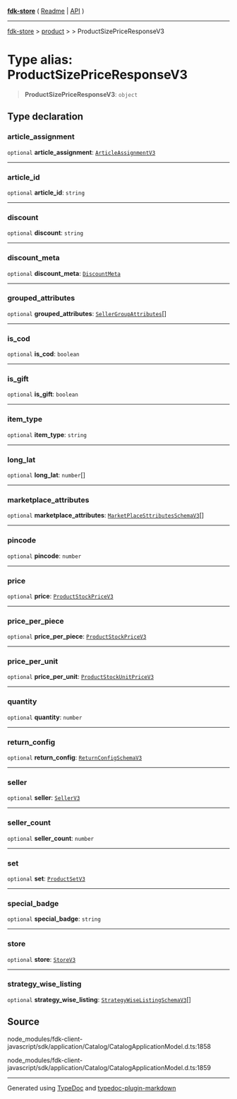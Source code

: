 [**fdk-store**](../../../README.md) ( [Readme](../../../README.md) \| [API](../../../API.md) )

---

[fdk-store](../../../API.md) > [product](../../README.md) > [<internal>](../README.md) > ProductSizePriceResponseV3

# Type alias: ProductSizePriceResponseV3

> **ProductSizePriceResponseV3**: `object`

## Type declaration

### article_assignment

`optional` **article_assignment**: [`ArticleAssignmentV3`](type-alias.ArticleAssignmentV3.md)

---

### article_id

`optional` **article_id**: `string`

---

### discount

`optional` **discount**: `string`

---

### discount_meta

`optional` **discount_meta**: [`DiscountMeta`](type-alias.DiscountMeta.md)

---

### grouped_attributes

`optional` **grouped_attributes**: [`SellerGroupAttributes`](type-alias.SellerGroupAttributes.md)[]

---

### is_cod

`optional` **is_cod**: `boolean`

---

### is_gift

`optional` **is_gift**: `boolean`

---

### item_type

`optional` **item_type**: `string`

---

### long_lat

`optional` **long_lat**: `number`[]

---

### marketplace_attributes

`optional` **marketplace_attributes**: [`MarketPlaceSttributesSchemaV3`](type-alias.MarketPlaceSttributesSchemaV3.md)[]

---

### pincode

`optional` **pincode**: `number`

---

### price

`optional` **price**: [`ProductStockPriceV3`](type-alias.ProductStockPriceV3.md)

---

### price_per_piece

`optional` **price_per_piece**: [`ProductStockPriceV3`](type-alias.ProductStockPriceV3.md)

---

### price_per_unit

`optional` **price_per_unit**: [`ProductStockUnitPriceV3`](type-alias.ProductStockUnitPriceV3.md)

---

### quantity

`optional` **quantity**: `number`

---

### return_config

`optional` **return_config**: [`ReturnConfigSchemaV3`](type-alias.ReturnConfigSchemaV3.md)

---

### seller

`optional` **seller**: [`SellerV3`](type-alias.SellerV3.md)

---

### seller_count

`optional` **seller_count**: `number`

---

### set

`optional` **set**: [`ProductSetV3`](type-alias.ProductSetV3.md)

---

### special_badge

`optional` **special_badge**: `string`

---

### store

`optional` **store**: [`StoreV3`](type-alias.StoreV3.md)

---

### strategy_wise_listing

`optional` **strategy_wise_listing**: [`StrategyWiseListingSchemaV3`](type-alias.StrategyWiseListingSchemaV3.md)[]

## Source

node_modules/fdk-client-javascript/sdk/application/Catalog/CatalogApplicationModel.d.ts:1858

node_modules/fdk-client-javascript/sdk/application/Catalog/CatalogApplicationModel.d.ts:1859

---

Generated using [TypeDoc](https://typedoc.org/) and [typedoc-plugin-markdown](https://www.npmjs.com/package/typedoc-plugin-markdown)
